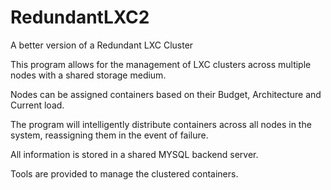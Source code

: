 # RedundantLXC2
A better version of a Redundant LXC Cluster

This program allows for the management of LXC clusters across multiple nodes with a shared storage medium.

Nodes can be assigned containers based on their Budget, Architecture and Current load.

The program will intelligently distribute containers across all nodes in the system, reassigning them in the event of failure.

All information is stored in a shared MYSQL backend server.

Tools are provided to manage the clustered containers.

